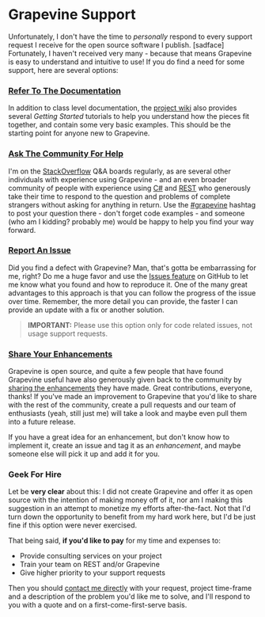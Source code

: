 Grapevine Support
=================

Unfortunately, I don't have the time to *personally* respond to every support request I receive for the open source software I publish. [sadface] Fortunately, I haven't received very many - because that means Grapevine is easy to understand and intuitive to use! If you do find a need for some support, here are several options:

### [Refer To The Documentation](https://github.com/scottoffen/Grapevine/wiki) ###

In addition to class level documentation, the [project wiki](https://github.com/scottoffen/Grapevine/wiki) also provides several *Getting Started* tutorials to help you understand how the pieces fit together, and contain some very basic examples. This should be the starting point for anyone new to Grapevine.

### [Ask The Community For Help](http://stackoverflow.com/questions/tagged/grapevine?sort=newest) ###

I'm on the [StackOverflow](http://stackoverflow.com/) Q&A boards regularly, as are several other individuals with experience using Grapevine - and an even broader community of people with experience using [C#](http://stackoverflow.com/questions/tagged/c%23) and [REST](http://stackoverflow.com/questions/tagged/rest) who generously take their time to respond to the question and problems of complete strangers without asking for anything in return. Use the [#grapevine](http://stackoverflow.com/questions/tagged/grapevine?sort=newest) hashtag to post your question there - don't forget code examples - and someone (who am I kidding? probably me) would be happy to help you find your way forward.

### [Report An Issue](https://github.com/scottoffen/Grapevine/issues) ###

Did you find a defect with Grapevine? Man, that's gotta be embarrassing for me, right? Do me a huge favor and use the [Issues feature](https://github.com/scottoffen/Grapevine/issues) on GitHub to let me know what you found and how to reproduce it. One of the many great advantages to this approach is that you can follow the progress of the issue over time. Remember, the more detail you can provide, the faster I can provide an update with a fix or another solution.

>**IMPORTANT:** Please use this option only for code related issues, not usage support requests.

### [Share Your Enhancements](https://github.com/scottoffen/Grapevine/graphs/contributors) ###

Grapevine is open source, and quite a few people that have found Grapevine useful have also generously given back to the community by [sharing the enhancements](https://github.com/scottoffen/Grapevine/graphs/contributors) they have made. Great contributions, everyone, thanks! If you've made an improvement to Grapevine that you'd like to share with the rest of the community, create a pull requests and our team of enthusiasts (yeah, still just me) will take a look and maybe even pull them into a future release.

If you have a great idea for an enhancement, but don't know how to implement it, create an issue and tag it as an *enhancement*, and maybe someone else will pick it up and add it for you.

### Geek For Hire ###

Let be **very clear** about this: I did not create Grapevine and offer it as open source with the intention of making money off of it, nor am I making this suggestion in an attempt to monetize my efforts after-the-fact. Not that I'd turn down the opportunity to benefit from my hard work here, but I'd be just fine if this option were never exercised.

That being said, **if you'd like to pay** for my time and expenses to:

- Provide consulting services on your project
- Train your team on REST and/or Grapevine
- Give higher priority to your support requests

Then you should [contact me directly](mailto:github@scottoffen.com) with your request, project time-frame and a description of the problem you'd like me to solve, and I'll respond to you with a quote and on a first-come-first-serve basis.
